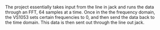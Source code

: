 The project essentially takes input from the line in jack and runs the data through an FFT, 64 samples at a time. Once in the the frequency domain, the VS1053 sets certain frequencies to 0, and then send the data back to the time domain. This data is then sent out through the line out jack.